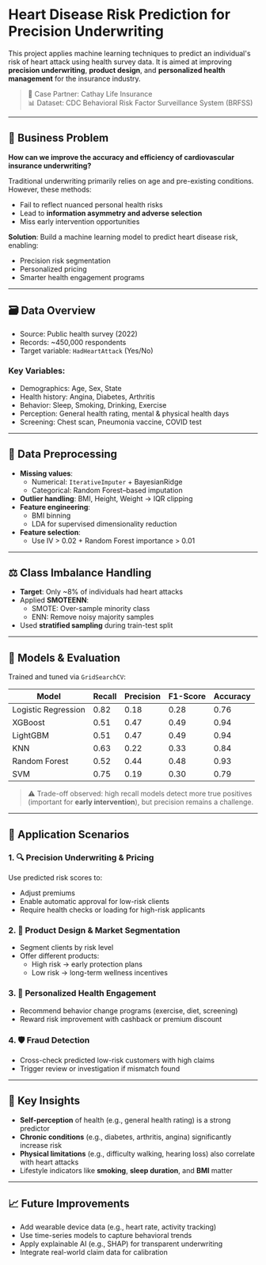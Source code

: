 # Heart Disease Risk Prediction for Precision Underwriting

This project applies machine learning techniques to predict an individual's risk of heart attack using health survey data. It is aimed at improving **precision underwriting**, **product design**, and **personalized health management** for the insurance industry.

> 📍 Case Partner: Cathay Life Insurance  
> 📊 Dataset: CDC Behavioral Risk Factor Surveillance System (BRFSS)  

---

## 🎯 Business Problem

**How can we improve the accuracy and efficiency of cardiovascular insurance underwriting?**

Traditional underwriting primarily relies on age and pre-existing conditions. However, these methods:
- Fail to reflect nuanced personal health risks
- Lead to **information asymmetry and adverse selection**
- Miss early intervention opportunities

**Solution**: Build a machine learning model to predict heart disease risk, enabling:
- Precision risk segmentation
- Personalized pricing
- Smarter health engagement programs

---

## 🗃️ Data Overview

- Source: Public health survey (2022)
- Records: ~450,000 respondents
- Target variable: `HadHeartAttack` (Yes/No)

### Key Variables:
- Demographics: Age, Sex, State
- Health history: Angina, Diabetes, Arthritis
- Behavior: Sleep, Smoking, Drinking, Exercise
- Perception: General health rating, mental & physical health days
- Screening: Chest scan, Pneumonia vaccine, COVID test

---

## 🧹 Data Preprocessing

- **Missing values**:
  - Numerical: `IterativeImputer` + BayesianRidge
  - Categorical: Random Forest–based imputation
- **Outlier handling**: BMI, Height, Weight → IQR clipping
- **Feature engineering**:
  - BMI binning
  - LDA for supervised dimensionality reduction
- **Feature selection**:
  - Use IV > 0.02 + Random Forest importance > 0.01

---

## ⚖️ Class Imbalance Handling

- **Target**: Only ~8% of individuals had heart attacks
- Applied **SMOTEENN**:
  - SMOTE: Over-sample minority class
  - ENN: Remove noisy majority samples
- Used **stratified sampling** during train-test split

---

## 🤖 Models & Evaluation

Trained and tuned via `GridSearchCV`:

| Model              | Recall | Precision | F1-Score | Accuracy |
|--------------------|--------|-----------|----------|----------|
| Logistic Regression| 0.82   | 0.18      | 0.28     | 0.76     |
| XGBoost            | 0.51   | 0.47      | 0.49     | 0.94     |
| LightGBM           | 0.51   | 0.47      | 0.49     | 0.94     |
| KNN                | 0.63   | 0.22      | 0.33     | 0.84     |
| Random Forest      | 0.52   | 0.44      | 0.48     | 0.93     |
| SVM                | 0.75   | 0.19      | 0.30     | 0.79     |

> ⚠️ Trade-off observed: high recall models detect more true positives (important for **early intervention**), but precision remains a challenge.

---

## 📌 Application Scenarios

### 1. 🔍 Precision Underwriting & Pricing
Use predicted risk scores to:
- Adjust premiums
- Enable automatic approval for low-risk clients
- Require health checks or loading for high-risk applicants

### 2. 🎯 Product Design & Market Segmentation
- Segment clients by risk level
- Offer different products:
  - High risk → early protection plans
  - Low risk → long-term wellness incentives

### 3. 🧠 Personalized Health Engagement
- Recommend behavior change programs (exercise, diet, screening)
- Reward risk improvement with cashback or premium discount

### 4. 🛡️ Fraud Detection
- Cross-check predicted low-risk customers with high claims
- Trigger review or investigation if mismatch found

---

## 🧩 Key Insights

- **Self-perception** of health (e.g., general health rating) is a strong predictor
- **Chronic conditions** (e.g., diabetes, arthritis, angina) significantly increase risk
- **Physical limitations** (e.g., difficulty walking, hearing loss) also correlate with heart attacks
- Lifestyle indicators like **smoking**, **sleep duration**, and **BMI** matter

---

## 📈 Future Improvements

- Add wearable device data (e.g., heart rate, activity tracking)
- Use time-series models to capture behavioral trends
- Apply explainable AI (e.g., SHAP) for transparent underwriting
- Integrate real-world claim data for calibration
